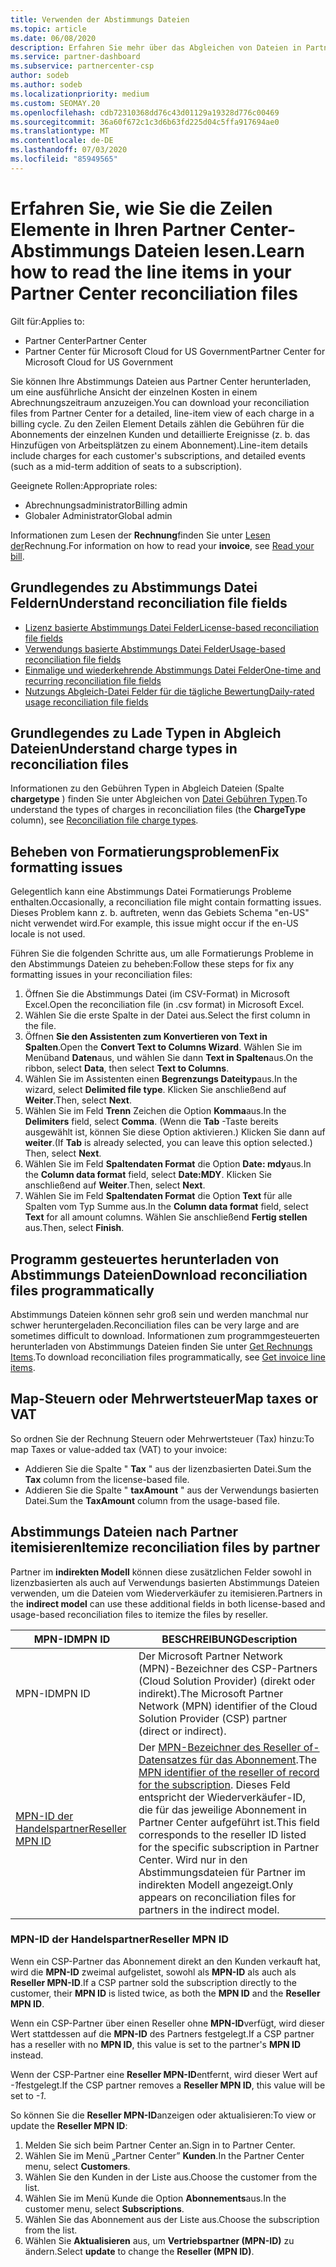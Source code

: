 ```yaml
---
title: Verwenden der Abstimmungs Dateien
ms.topic: article
ms.date: 06/08/2020
description: Erfahren Sie mehr über das Abgleichen von Dateien in Partner Center und über die Interpretation der detaillierten Zeilen Element Sichten für einen bestimmten Abrechnungszeitraum.
ms.service: partner-dashboard
ms.subservice: partnercenter-csp
author: sodeb
ms.author: sodeb
ms.localizationpriority: medium
ms.custom: SEOMAY.20
ms.openlocfilehash: cdb72310368dd76c43d01129a19328d776c00469
ms.sourcegitcommit: 36a60f672c1c3d6b63fd225d04c5ffa917694ae0
ms.translationtype: MT
ms.contentlocale: de-DE
ms.lasthandoff: 07/03/2020
ms.locfileid: "85949565"
---
```

# <a name="learn-how-to-read-the-line-items-in-your-partner-center-reconciliation-files"></a><span data-ttu-id="a11a7-103">Erfahren Sie, wie Sie die Zeilen Elemente in Ihren Partner Center-Abstimmungs Dateien lesen.</span><span class="sxs-lookup"><span data-stu-id="a11a7-103">Learn how to read the line items in your Partner Center reconciliation files</span></span>

<span data-ttu-id="a11a7-104">Gilt für:</span><span class="sxs-lookup"><span data-stu-id="a11a7-104">Applies to:</span></span>

- <span data-ttu-id="a11a7-105">Partner Center</span><span class="sxs-lookup"><span data-stu-id="a11a7-105">Partner Center</span></span>
- <span data-ttu-id="a11a7-106">Partner Center für Microsoft Cloud for US Government</span><span class="sxs-lookup"><span data-stu-id="a11a7-106">Partner Center for Microsoft Cloud for US Government</span></span>

<span data-ttu-id="a11a7-107">Sie können Ihre Abstimmungs Dateien aus Partner Center herunterladen, um eine ausführliche Ansicht der einzelnen Kosten in einem Abrechnungszeitraum anzuzeigen.</span><span class="sxs-lookup"><span data-stu-id="a11a7-107">You can download your reconciliation files from Partner Center for a detailed, line-item view of each charge in a billing cycle.</span></span> <span data-ttu-id="a11a7-108">Zu den Zeilen Element Details zählen die Gebühren für die Abonnements der einzelnen Kunden und detaillierte Ereignisse (z. b. das Hinzufügen von Arbeitsplätzen zu einem Abonnement).</span><span class="sxs-lookup"><span data-stu-id="a11a7-108">Line-item details include charges for each customer's subscriptions, and detailed events (such as a mid-term addition of seats to a subscription).</span></span>

<span data-ttu-id="a11a7-109">Geeignete Rollen:</span><span class="sxs-lookup"><span data-stu-id="a11a7-109">Appropriate roles:</span></span>

- <span data-ttu-id="a11a7-110">Abrechnungsadministrator</span><span class="sxs-lookup"><span data-stu-id="a11a7-110">Billing admin</span></span>
- <span data-ttu-id="a11a7-111">Globaler Administrator</span><span class="sxs-lookup"><span data-stu-id="a11a7-111">Global admin</span></span>

<span data-ttu-id="a11a7-112">Informationen zum Lesen der **Rechnung**finden Sie unter [Lesen der](read-your-bill.md)Rechnung.</span><span class="sxs-lookup"><span data-stu-id="a11a7-112">For information on how to read your **invoice**, see [Read your bill](read-your-bill.md).</span></span>

## <a name="understand-reconciliation-file-fields"></a><span data-ttu-id="a11a7-113">Grundlegendes zu Abstimmungs Datei Feldern</span><span class="sxs-lookup"><span data-stu-id="a11a7-113">Understand reconciliation file fields</span></span>

- [<span data-ttu-id="a11a7-114">Lizenz basierte Abstimmungs Datei Felder</span><span class="sxs-lookup"><span data-stu-id="a11a7-114">License-based reconciliation file fields</span></span>](license-based-recon-files.md)
- [<span data-ttu-id="a11a7-115">Verwendungs basierte Abstimmungs Datei Felder</span><span class="sxs-lookup"><span data-stu-id="a11a7-115">Usage-based reconciliation file fields</span></span>](usage-based-recon-files.md)
- [<span data-ttu-id="a11a7-116">Einmalige und wiederkehrende Abstimmungs Datei Felder</span><span class="sxs-lookup"><span data-stu-id="a11a7-116">One-time and recurring reconciliation file fields</span></span>](one-time-recurring-recon-files.md)
- [<span data-ttu-id="a11a7-117">Nutzungs Abgleich-Datei Felder für die tägliche Bewertung</span><span class="sxs-lookup"><span data-stu-id="a11a7-117">Daily-rated usage reconciliation file fields</span></span>](daily-rated-usage-recon-files.md)

## <a name="understand-charge-types-in-reconciliation-files"></a><span data-ttu-id="a11a7-118">Grundlegendes zu Lade Typen in Abgleich Dateien</span><span class="sxs-lookup"><span data-stu-id="a11a7-118">Understand charge types in reconciliation files</span></span>

<span data-ttu-id="a11a7-119">Informationen zu den Gebühren Typen in Abgleich Dateien (Spalte **chargetype** ) finden Sie unter Abgleichen von [Datei Gebühren Typen](recon-file-charge-types.md).</span><span class="sxs-lookup"><span data-stu-id="a11a7-119">To understand the types of charges in reconciliation files (the **ChargeType** column), see [Reconciliation file charge types](recon-file-charge-types.md).</span></span>

## <a name="fix-formatting-issues"></a><span data-ttu-id="a11a7-120">Beheben von Formatierungsproblemen</span><span class="sxs-lookup"><span data-stu-id="a11a7-120">Fix formatting issues</span></span>

<span data-ttu-id="a11a7-121">Gelegentlich kann eine Abstimmungs Datei Formatierungs Probleme enthalten.</span><span class="sxs-lookup"><span data-stu-id="a11a7-121">Occasionally, a reconciliation file might contain formatting issues.</span></span> <span data-ttu-id="a11a7-122">Dieses Problem kann z. b. auftreten, wenn das Gebiets Schema "en-US" nicht verwendet wird.</span><span class="sxs-lookup"><span data-stu-id="a11a7-122">For example, this issue might occur if the en-US locale is not used.</span></span>

<span data-ttu-id="a11a7-123">Führen Sie die folgenden Schritte aus, um alle Formatierungs Probleme in den Abstimmungs Dateien zu beheben:</span><span class="sxs-lookup"><span data-stu-id="a11a7-123">Follow these steps for fix any formatting issues in your reconciliation files:</span></span>

1. <span data-ttu-id="a11a7-124">Öffnen Sie die Abstimmungs Datei (im CSV-Format) in Microsoft Excel.</span><span class="sxs-lookup"><span data-stu-id="a11a7-124">Open the reconciliation file (in .csv format) in Microsoft Excel.</span></span>
2. <span data-ttu-id="a11a7-125">Wählen Sie die erste Spalte in der Datei aus.</span><span class="sxs-lookup"><span data-stu-id="a11a7-125">Select the first column in the file.</span></span>
3. <span data-ttu-id="a11a7-126">Öffnen **Sie den Assistenten zum Konvertieren von Text in Spalten**.</span><span class="sxs-lookup"><span data-stu-id="a11a7-126">Open the **Convert Text to Columns Wizard**.</span></span> <span data-ttu-id="a11a7-127">Wählen Sie im Menüband **Daten**aus, und wählen Sie dann **Text in Spalten**aus.</span><span class="sxs-lookup"><span data-stu-id="a11a7-127">On the ribbon, select **Data**, then select **Text to Columns**.</span></span>
4. <span data-ttu-id="a11a7-128">Wählen Sie im Assistenten einen **Begrenzungs Dateityp**aus.</span><span class="sxs-lookup"><span data-stu-id="a11a7-128">In the wizard, select **Delimited file type**.</span></span> <span data-ttu-id="a11a7-129">Klicken Sie anschließend auf **Weiter**.</span><span class="sxs-lookup"><span data-stu-id="a11a7-129">Then, select **Next**.</span></span>
5. <span data-ttu-id="a11a7-130">Wählen Sie im Feld **Trenn** Zeichen die Option **Komma**aus.</span><span class="sxs-lookup"><span data-stu-id="a11a7-130">In the **Delimiters** field, select **Comma**.</span></span> <span data-ttu-id="a11a7-131">(Wenn die **Tab** -Taste bereits ausgewählt ist, können Sie diese Option aktivieren.) Klicken Sie dann auf **weiter**.</span><span class="sxs-lookup"><span data-stu-id="a11a7-131">(If **Tab** is already selected, you can leave this option selected.) Then, select **Next**.</span></span>
6. <span data-ttu-id="a11a7-132">Wählen Sie im Feld **Spaltendaten Format** die Option **Date: mdy**aus.</span><span class="sxs-lookup"><span data-stu-id="a11a7-132">In the **Column data format** field, select **Date:MDY**.</span></span> <span data-ttu-id="a11a7-133">Klicken Sie anschließend auf **Weiter**.</span><span class="sxs-lookup"><span data-stu-id="a11a7-133">Then, select **Next**.</span></span>
7. <span data-ttu-id="a11a7-134">Wählen Sie im Feld **Spaltendaten Format** die Option **Text** für alle Spalten vom Typ Summe aus.</span><span class="sxs-lookup"><span data-stu-id="a11a7-134">In the **Column data format** field, select **Text** for all amount columns.</span></span> <span data-ttu-id="a11a7-135">Wählen Sie anschließend **Fertig stellen** aus.</span><span class="sxs-lookup"><span data-stu-id="a11a7-135">Then, select **Finish**.</span></span>

## <a name="download-reconciliation-files-programmatically"></a><span data-ttu-id="a11a7-136">Programm gesteuertes herunterladen von Abstimmungs Dateien</span><span class="sxs-lookup"><span data-stu-id="a11a7-136">Download reconciliation files programmatically</span></span>

<span data-ttu-id="a11a7-137">Abstimmungs Dateien können sehr groß sein und werden manchmal nur schwer heruntergeladen.</span><span class="sxs-lookup"><span data-stu-id="a11a7-137">Reconciliation files can be very large and are sometimes difficult to download.</span></span> <span data-ttu-id="a11a7-138">Informationen zum programmgesteuerten herunterladen von Abstimmungs Dateien finden Sie unter [Get Rechnungs Items](https://docs.microsoft.com/partner-center/develop/get-invoiceline-items).</span><span class="sxs-lookup"><span data-stu-id="a11a7-138">To download reconciliation files programmatically, see [Get invoice line items](https://docs.microsoft.com/partner-center/develop/get-invoiceline-items).</span></span>

## <a name="map-taxes-or-vat"></a><span data-ttu-id="a11a7-139">Map-Steuern oder Mehrwertsteuer</span><span class="sxs-lookup"><span data-stu-id="a11a7-139">Map taxes or VAT</span></span>

<span data-ttu-id="a11a7-140">So ordnen Sie der Rechnung Steuern oder Mehrwertsteuer (Tax) hinzu:</span><span class="sxs-lookup"><span data-stu-id="a11a7-140">To map Taxes or value-added tax (VAT) to your invoice:</span></span>

- <span data-ttu-id="a11a7-141">Addieren Sie die Spalte " **Tax** " aus der lizenzbasierten Datei.</span><span class="sxs-lookup"><span data-stu-id="a11a7-141">Sum the **Tax** column from the license-based file.</span></span>
- <span data-ttu-id="a11a7-142">Addieren Sie die Spalte " **taxAmount** " aus der Verwendungs basierten Datei.</span><span class="sxs-lookup"><span data-stu-id="a11a7-142">Sum the **TaxAmount** column from the usage-based file.</span></span>

## <a name="itemize-reconciliation-files-by-partner"></a><span data-ttu-id="a11a7-143">Abstimmungs Dateien nach Partner itemisieren</span><span class="sxs-lookup"><span data-stu-id="a11a7-143">Itemize reconciliation files by partner</span></span>

<span data-ttu-id="a11a7-144">Partner im **indirekten Modell** können diese zusätzlichen Felder sowohl in lizenzbasierten als auch auf Verwendungs basierten Abstimmungs Dateien verwenden, um die Dateien vom Wiederverkäufer zu itemisieren.</span><span class="sxs-lookup"><span data-stu-id="a11a7-144">Partners in the **indirect model** can use these additional fields in both license-based and usage-based reconciliation files to itemize the files by reseller.</span></span>

| <span data-ttu-id="a11a7-145">MPN-ID</span><span class="sxs-lookup"><span data-stu-id="a11a7-145">MPN ID</span></span> | <span data-ttu-id="a11a7-146">BESCHREIBUNG</span><span class="sxs-lookup"><span data-stu-id="a11a7-146">Description</span></span> |
| ------ | ----------- |
| <span data-ttu-id="a11a7-147">MPN-ID</span><span class="sxs-lookup"><span data-stu-id="a11a7-147">MPN ID</span></span> | <span data-ttu-id="a11a7-148">Der Microsoft Partner Network (MPN)-Bezeichner des CSP-Partners (Cloud Solution Provider) (direkt oder indirekt).</span><span class="sxs-lookup"><span data-stu-id="a11a7-148">The Microsoft Partner Network (MPN) identifier of the Cloud Solution Provider (CSP) partner (direct or indirect).</span></span> |
| [<span data-ttu-id="a11a7-149">MPN-ID der Handelspartner</span><span class="sxs-lookup"><span data-stu-id="a11a7-149">Reseller MPN ID</span></span>](#reseller-mpn-id) | <span data-ttu-id="a11a7-150">Der [MPN-Bezeichner des Reseller of-Datensatzes für das Abonnement](#reseller-mpn-id).</span><span class="sxs-lookup"><span data-stu-id="a11a7-150">The [MPN identifier of the reseller of record for the subscription](#reseller-mpn-id).</span></span> <span data-ttu-id="a11a7-151">Dieses Feld entspricht der Wiederverkäufer-ID, die für das jeweilige Abonnement in Partner Center aufgeführt ist.</span><span class="sxs-lookup"><span data-stu-id="a11a7-151">This field corresponds to the reseller ID listed for the specific subscription in Partner Center.</span></span> <span data-ttu-id="a11a7-152">Wird nur in den Abstimmungsdateien für Partner im indirekten Modell angezeigt.</span><span class="sxs-lookup"><span data-stu-id="a11a7-152">Only appears on reconciliation files for partners in the indirect model.</span></span> |

### <a name="reseller-mpn-id"></a><span data-ttu-id="a11a7-153">MPN-ID der Handelspartner</span><span class="sxs-lookup"><span data-stu-id="a11a7-153">Reseller MPN ID</span></span>

<span data-ttu-id="a11a7-154">Wenn ein CSP-Partner das Abonnement direkt an den Kunden verkauft hat, wird die **MPN-ID** zweimal aufgelistet, sowohl als **MPN-ID** als auch als **Reseller MPN-ID**.</span><span class="sxs-lookup"><span data-stu-id="a11a7-154">If a CSP partner sold the subscription directly to the customer, their **MPN ID** is listed twice, as both the **MPN ID** and the **Reseller MPN ID**.</span></span>

<span data-ttu-id="a11a7-155">Wenn ein CSP-Partner über einen Reseller ohne **MPN-ID**verfügt, wird dieser Wert stattdessen auf die **MPN-ID** des Partners festgelegt.</span><span class="sxs-lookup"><span data-stu-id="a11a7-155">If a CSP partner has a reseller with no **MPN ID**, this value is set to the partner's **MPN ID** instead.</span></span>

<span data-ttu-id="a11a7-156">Wenn der CSP-Partner eine **Reseller MPN-ID**entfernt, wird dieser Wert auf *-1*festgelegt.</span><span class="sxs-lookup"><span data-stu-id="a11a7-156">If the CSP partner removes a **Reseller MPN ID**, this value will be set to *-1*.</span></span>

<span data-ttu-id="a11a7-157">So können Sie die **Reseller MPN-ID**anzeigen oder aktualisieren:</span><span class="sxs-lookup"><span data-stu-id="a11a7-157">To view or update the **Reseller MPN ID**:</span></span>

1. <span data-ttu-id="a11a7-158">Melden Sie sich beim Partner Center an.</span><span class="sxs-lookup"><span data-stu-id="a11a7-158">Sign in to Partner Center.</span></span>
2. <span data-ttu-id="a11a7-159">Wählen Sie im Menü „Partner Center” **Kunden**.</span><span class="sxs-lookup"><span data-stu-id="a11a7-159">In the Partner Center menu, select **Customers**.</span></span>
3. <span data-ttu-id="a11a7-160">Wählen Sie den Kunden in der Liste aus.</span><span class="sxs-lookup"><span data-stu-id="a11a7-160">Choose the customer from the list.</span></span>
4. <span data-ttu-id="a11a7-161">Wählen Sie im Menü Kunde die Option **Abonnements**aus.</span><span class="sxs-lookup"><span data-stu-id="a11a7-161">In the customer menu, select **Subscriptions**.</span></span>
5. <span data-ttu-id="a11a7-162">Wählen Sie das Abonnement aus der Liste aus.</span><span class="sxs-lookup"><span data-stu-id="a11a7-162">Choose the subscription from the list.</span></span>
6. <span data-ttu-id="a11a7-163">Wählen Sie **Aktualisieren** aus, um **Vertriebspartner (MPN-ID)** zu ändern.</span><span class="sxs-lookup"><span data-stu-id="a11a7-163">Select **update** to change the **Reseller (MPN ID)**.</span></span>
